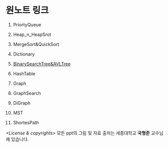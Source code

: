 # 원노트 링크
1. PriortyQueue

2. Heap_n_HeapSrot

3. MergeSort&QuickSort

4. Dictionary

5. <A href = "https://sejonguniversity-my.sharepoint.com/personal/namils147_sju_ac_kr/_layouts/OneNote.aspx?id=%2Fpersonal%2Fnamils147_sju_ac_kr%2FDocuments%2Fipad&wd=target%28%EC%95%8C%EA%B3%A0%EB%A6%AC%EC%A6%98.one%7CAC3DF134-8C21-F245-9834-495FD4148012%2Fal11_SearchTree_pdf%7CA65D8A59-C39C-2C4A-AC3D-461AED1A388C%2F%29
onenote:https://sejonguniversity-my.sharepoint.com/personal/namils147_sju_ac_kr/Documents/ipad/알고리즘.one#al11_SearchTree_pdf&section-id={AC3DF134-8C21-F245-9834-495FD4148012}&page-id={A65D8A59-C39C-2C4A-AC3D-461AED1A388C}&end" target = blank>BinarySearchTree&AVLTree</A>
6. HashTable

7. Graph

8. GraphSearch

9. DiGraph

10. MST

11. ShortesPath

*\<License & copyrights\>*
모든 ppt의 그림 및 자료 출처는 세종대학교 **국형준** 교수님께 있습니다.
